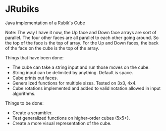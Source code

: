 JRubiks
=======

Java implementation of a Rubik's Cube

Note: The way I have it now, the Up face and Down face arrays are sort of parallel.
The four other faces are all parallel to each other going around.
So the top of the face is the top of array.
For the Up and Down faces, the back of the face on the cube is the top of the array.


Things that have been done:
- The cube can take a string input and run those moves on the cube.
- String input can be delimited by anything. Default is space.
- Cube prints out faces.
- Generalized functions for multiple sizes. Tested on 3x3, 4x4.
- Cube rotations implemented and added to valid notation allowed in input algorithms.


Things to be done:
- Create a scrambler.
- Test generalized functions on higher-order cubes (5x5+).
- Create a more visual representation of the cube.